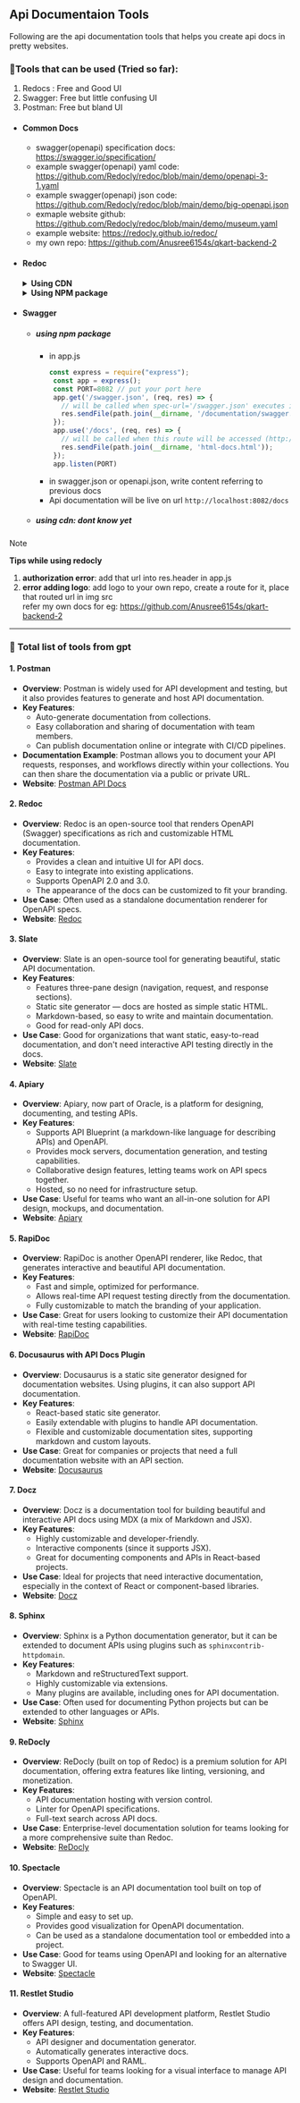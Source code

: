 ## Api Documentaion Tools
Following are the api documentation tools that helps you create api docs in pretty websites.

### 🔨Tools that can be used (Tried so far):
  1. Redocs : Free and Good UI
  2. Swagger: Free but little confusing UI
  3. Postman: Free but bland UI

- #### Common Docs
  - swagger(openapi) specification docs: https://swagger.io/specification/
  - example swagger(openapi) yaml code: https://github.com/Redocly/redoc/blob/main/demo/openapi-3-1.yaml
  - example swagger(openapi) json code: https://github.com/Redocly/redoc/blob/main/demo/big-openapi.json
  - exmaple website github: https://github.com/Redocly/redoc/blob/main/demo/museum.yaml
  - example website: https://redocly.github.io/redoc/
  - my own repo: https://github.com/Anusree6154s/qkart-backend-2
- #### Redoc

    <details>
      <summary>
        <strong>Using CDN</strong>
      </summary>

    - In app.js
        ```js
        const express = require("express");
        const app = express();
        const PORT=8082 // put your port here
        app.use((req, res, next) => {
            // Set Content Security Policy for running redocly via cdn
            res.header("Content-Security-Policy", " script-src-elem 'self' https://cdn.redoc.ly;");
            next();
        app.get('/swagger.json', (req, res) => {
            // will be called when spec-url='/swagger.json' executes in docs.html
            res.sendFile(path.join(__dirname, '/documentation/swagger.json'));
        });
        app.use('/docs', (req, res) => {
            // will be called when this route will be accessed (http://localhost:PORT/docs)
            res.sendFile(path.join(__dirname, 'html-docs.html'));
        });
        app.listen(PORT)
        ```
        - Make a file named swagger.js or openapi.js. In that file create a yaml or json content by referring to these docs:
        - https://swagger.io/specification/
        - https://github.com/Redocly/redoc/blob/main/demo/openapi-3-1.yaml
        - https://github.com/Redocly/redoc/blob/main/demo/big-openapi.json
        - Create a docs.html and copy the code below:
        ```html
        <!DOCTYPE html>
        <html>
        <head>
            <title>API Documentation</title>
        </head>
        <body>
            <redoc spec-url='/swagger.json'  suppress-warnings></redoc>
            <script src="https://cdn.redoc.ly/redoc/latest/bundles/redoc.standalone.js"> </script>
        </body>
        </html>
        ```
        - Run `node app.js` in terminal. Api documentation will be live on url `http://localhost:8082/docs`      


    </details>
       <details>
      <summary>
        <strong>Using NPM package</strong>
      </summary>

     - create swagger.js or openapi.js using above mentioned files
     - In app.js
       ```js
        const express = require("express");
        const app = express();
        const PORT=8082 
        app.use('/docs', (req, res) => {
          // will be called when this route will be accessed (http://localhost:PORT/docs)
          res.sendFile(path.join(__dirname, 'docs.html'));
        });
        app.listen(PORT)
        ```
     - in terminal run `npx @redocly/cli build-docs swagger.json --output docs.html` , then `node app.js`.
     - Api documentation will be live on url `http://localhost:8082/docs`     


    </details>

- #### Swagger
  - ##### using npm package
     - in app.js
       ```js
       const express = require("express");
        const app = express();
        const PORT=8082 // put your port here
        app.get('/swagger.json', (req, res) => {
          // will be called when spec-url='/swagger.json' executes in docs.html
          res.sendFile(path.join(__dirname, '/documentation/swagger.json'));
        });
        app.use('/docs', (req, res) => {
          // will be called when this route will be accessed (http://localhost:PORT/docs)
          res.sendFile(path.join(__dirname, 'html-docs.html'));
        });
        app.listen(PORT)
       ```
      - in swagger.json or openapi.json, write content referring to previous docs
      - Api documentation will be live on url `http://localhost:8082/docs`     
  - ##### using cdn: dont know yet

> [!NOTE]
> **Tips while using redocly**<br>
> 1. **authorization error**: add that url into res.header in app.js<br>
> 2. **error adding logo**: add logo to your own repo, create a route for it, place that routed url in img src<br>
> refer my own docs for eg: https://github.com/Anusree6154s/qkart-backend-2<br>
 
  ---
  
### 📃 Total list of tools from gpt

#### 1. **Postman**
   - **Overview**: Postman is widely used for API development and testing, but it also provides features to generate and host API documentation.
   - **Key Features**:
     - Auto-generate documentation from collections.
     - Easy collaboration and sharing of documentation with team members.
     - Can publish documentation online or integrate with CI/CD pipelines.
   - **Documentation Example**: Postman allows you to document your API requests, responses, and workflows directly within your collections. You can then share the documentation via a public or private URL.
   - **Website**: [Postman API Docs](https://learning.postman.com/docs/publishing-your-api/documenting-your-api/)

#### 2. **Redoc**
   - **Overview**: Redoc is an open-source tool that renders OpenAPI (Swagger) specifications as rich and customizable HTML documentation.
   - **Key Features**:
     - Provides a clean and intuitive UI for API docs.
     - Easy to integrate into existing applications.
     - Supports OpenAPI 2.0 and 3.0.
     - The appearance of the docs can be customized to fit your branding.
   - **Use Case**: Often used as a standalone documentation renderer for OpenAPI specs.
   - **Website**: [Redoc](https://github.com/Redocly/redoc)

#### 3. **Slate**
   - **Overview**: Slate is an open-source tool for generating beautiful, static API documentation.
   - **Key Features**:
     - Features three-pane design (navigation, request, and response sections).
     - Static site generator — docs are hosted as simple static HTML.
     - Markdown-based, so easy to write and maintain documentation.
     - Good for read-only API docs.
   - **Use Case**: Good for organizations that want static, easy-to-read documentation, and don't need interactive API testing directly in the docs.
   - **Website**: [Slate](https://github.com/slatedocs/slate)

#### 4. **Apiary**
   - **Overview**: Apiary, now part of Oracle, is a platform for designing, documenting, and testing APIs.
   - **Key Features**:
     - Supports API Blueprint (a markdown-like language for describing APIs) and OpenAPI.
     - Provides mock servers, documentation generation, and testing capabilities.
     - Collaborative design features, letting teams work on API specs together.
     - Hosted, so no need for infrastructure setup.
   - **Use Case**: Useful for teams who want an all-in-one solution for API design, mockups, and documentation.
   - **Website**: [Apiary](https://apiary.io/)

#### 5. **RapiDoc**
   - **Overview**: RapiDoc is another OpenAPI renderer, like Redoc, that generates interactive and beautiful API documentation.
   - **Key Features**:
     - Fast and simple, optimized for performance.
     - Allows real-time API request testing directly from the documentation.
     - Fully customizable to match the branding of your application.
   - **Use Case**: Great for users looking to customize their API documentation with real-time testing capabilities.
   - **Website**: [RapiDoc](https://mrin9.github.io/RapiDoc/)

#### 6. **Docusaurus with API Docs Plugin**
   - **Overview**: Docusaurus is a static site generator designed for documentation websites. Using plugins, it can also support API documentation.
   - **Key Features**:
     - React-based static site generator.
     - Easily extendable with plugins to handle API documentation.
     - Flexible and customizable documentation sites, supporting markdown and custom layouts.
   - **Use Case**: Great for companies or projects that need a full documentation website with an API section.
   - **Website**: [Docusaurus](https://docusaurus.io/)

#### 7. **Docz**
   - **Overview**: Docz is a documentation tool for building beautiful and interactive API docs using MDX (a mix of Markdown and JSX).
   - **Key Features**:
     - Highly customizable and developer-friendly.
     - Interactive components (since it supports JSX).
     - Great for documenting components and APIs in React-based projects.
   - **Use Case**: Ideal for projects that need interactive documentation, especially in the context of React or component-based libraries.
   - **Website**: [Docz](https://www.docz.site/)

#### 8. **Sphinx**
   - **Overview**: Sphinx is a Python documentation generator, but it can be extended to document APIs using plugins such as `sphinxcontrib-httpdomain`.
   - **Key Features**:
     - Markdown and reStructuredText support.
     - Highly customizable via extensions.
     - Many plugins are available, including ones for API documentation.
   - **Use Case**: Often used for documenting Python projects but can be extended to other languages or APIs.
   - **Website**: [Sphinx](https://www.sphinx-doc.org/)

#### 9. **ReDocly**
   - **Overview**: ReDocly (built on top of Redoc) is a premium solution for API documentation, offering extra features like linting, versioning, and monetization.
   - **Key Features**:
     - API documentation hosting with version control.
     - Linter for OpenAPI specifications.
     - Full-text search across API docs.
   - **Use Case**: Enterprise-level documentation solution for teams looking for a more comprehensive suite than Redoc.
   - **Website**: [ReDocly](https://redocly.com/)

#### 10. **Spectacle**
   - **Overview**: Spectacle is an API documentation tool built on top of OpenAPI.
   - **Key Features**:
     - Simple and easy to set up.
     - Provides good visualization for OpenAPI documentation.
     - Can be used as a standalone documentation tool or embedded into a project.
   - **Use Case**: Good for teams using OpenAPI and looking for an alternative to Swagger UI.
   - **Website**: [Spectacle](https://sourcey.com/spectacle/)

#### 11. **Restlet Studio**
   - **Overview**: A full-featured API development platform, Restlet Studio offers API design, testing, and documentation.
   - **Key Features**:
     - API designer and documentation generator.
     - Automatically generates interactive docs.
     - Supports OpenAPI and RAML.
   - **Use Case**: Useful for teams looking for a visual interface to manage API design and documentation.
   - **Website**: [Restlet Studio](https://restlet.studio/)

